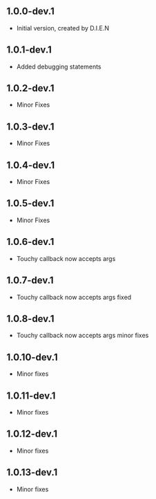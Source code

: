 ## 1.0.0-dev.1

- Initial version, created by D.I.E.N

## 1.0.1-dev.1

- Added debugging statements

## 1.0.2-dev.1

- Minor Fixes

## 1.0.3-dev.1

- Minor Fixes

## 1.0.4-dev.1

- Minor Fixes

## 1.0.5-dev.1

- Minor Fixes

## 1.0.6-dev.1

- Touchy callback now accepts args

## 1.0.7-dev.1

- Touchy callback now accepts args fixed

## 1.0.8-dev.1

- Touchy callback now accepts args minor fixes

## 1.0.10-dev.1

- Minor fixes

## 1.0.11-dev.1

- Minor fixes

## 1.0.12-dev.1

- Minor fixes

## 1.0.13-dev.1

- Minor fixes
